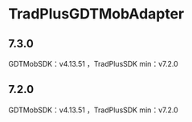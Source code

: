 # TradPlusGDTMobAdapter

## 7.3.0

GDTMobSDK：v4.13.51 ，TradPlusSDK min：v7.2.0

## 7.2.0

GDTMobSDK：v4.13.51 ，TradPlusSDK min：v7.2.0